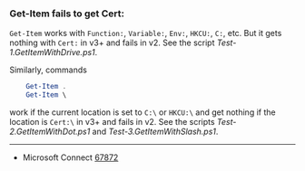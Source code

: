 
### Get-Item fails to get Cert:

`Get-Item` works with `Function:`, `Variable:`, `Env:`, `HKCU:`, `C:`, etc. But
it gets nothing with `Cert:` in v3+ and fails in v2. See the script
*Test-1.GetItemWithDrive.ps1*.

Similarly, commands

```powershell
    Get-Item .
    Get-Item \
```

work if the current location is set to `C:\` or `HKCU:\` and get nothing if the
location is `Cert:\` in v3+ and fails in v2. See the scripts
*Test-2.GetItemWithDot.ps1* and *Test-3.GetItemWithSlash.ps1*.

---

- Microsoft Connect [67872](https://connect.microsoft.com/PowerShell/feedback/details/67872)
